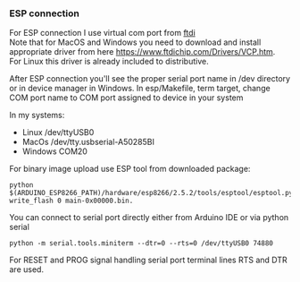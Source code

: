 ### ESP connection
For ESP connection I use virtual com port from [ftdi](https://www.ftdichip.com)  
Note that for MacOS and Windows you need to download and install appropriate driver from here https://www.ftdichip.com/Drivers/VCP.htm.    
For Linux this driver is already included to distributive.  


After ESP connection you'll see the proper serial port name in /dev directory or in device manager in Windows. 
In esp/Makefile, term target, change COM port name to COM port assigned to device in your system

In my systems:
- Linux /dev/ttyUSB0  
- MacOs /dev/tty.usbserial-A50285BI 
- Windows COM20 

For binary image upload use ESP tool from downloaded package:  
```
python $(ARDUINO_ESP8266_PATH)/hardware/esp8266/2.5.2/tools/esptool/esptool.py write_flash 0 main-0x00000.bin. 
```

You can connect to serial port directly either from Arduino IDE or via python serial
```
python -m serial.tools.miniterm --dtr=0 --rts=0 /dev/ttyUSB0 74880  
```
For RESET and PROG signal handling serial port terminal lines RTS and DTR are used. 
